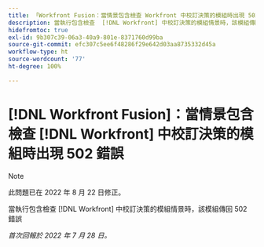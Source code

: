 ```yaml
---
title: 「Workfront Fusion：當情景包含檢查 Workfront 中校訂決策的模組時出現 502 錯誤」
description: 當執行包含檢查  [!DNL Workfront] 中校訂決策的模組情景時，該模組傳回 502 錯誤。
hidefromtoc: true
exl-id: 9b307c39-06a3-40a9-801e-8371760d99ba
source-git-commit: efc307c5ee6f48286f29e642d03aa8735332d45a
workflow-type: ht
source-wordcount: '77'
ht-degree: 100%

---
```


# [!DNL Workfront Fusion]：當情景包含檢查 [!DNL Workfront] 中校訂決策的模組時出現 502 錯誤

>[!NOTE]
>
>此問題已在 2022 年 8 月 22 日修正。

當執行包含檢查 [!DNL Workfront] 中校訂決策的模組情景時，該模組傳回 502 錯誤

_首次回報於 2022 年 7 月 28 日。_
